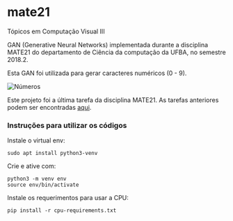 # mate21
Tópicos em Computação Visual III

GAN (Generative Neural Networks) implementada durante a disciplina MATE21 do departamento de Ciência da computação da UFBA, no semestre 2018.2.

Esta GAN foi utilizada para gerar caracteres numéricos (0 - 9).

![Números](https://farm8.staticflickr.com/7892/40506997733_91d3693991.jpg)


Este projeto foi a última tarefa da disciplina MATE21. As tarefas anteriores podem ser encontradas [aqui](https://github.com/moreiralucas/mate21-ufba).


### Instruções para utilizar os códigos

Instale o virtual env:

```
sudo apt install python3-venv
```

Crie e ative com:

```
python3 -m venv env
source env/bin/activate
```
Instale os requerimentos para usar a CPU:

```
pip install -r cpu-requirements.txt
```

